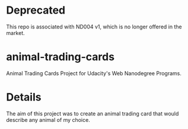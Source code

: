 # Deprecated
This repo is associated with ND004 v1, which is no longer offered in the market. 

# animal-trading-cards
Animal Trading Cards Project for Udacity's Web Nanodegree Programs.

# Details
The aim of this project was to create an animal trading card that would describe any animal of my choice.



